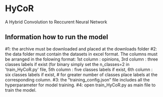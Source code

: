 # HyCoR
A Hybrid Convolution to Reccurent Neural Network

Information how to run the model
--------------------------------
#1: the archive must be downloaded and placed at the downloads folder
#2: the data folder must contain the datasets in excel format. The columns must be arranged in the folowing format:
	1st column : opinions,
	3rd column : three classes labels if exist (for binary simply set the n_classes=2 in 'train_HyCoR.py' file,
	5th column : five classes labels if exist,
	6th column : six classes labels if exist,
	# for greater number of classes place labels at the corresponding column.
#3: the "training_config.json" file includes all the hyperparameter for model training.
#4: open train_HyCoR.py as main file to train the model.
